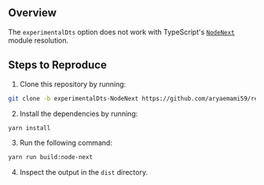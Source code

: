 ## Overview

The `experimentalDts` option does not work with TypeScript's [`NodeNext`](https://www.typescriptlang.org/docs/handbook/modules/reference.html#node16-nodenext-1) module resolution.

## Steps to Reproduce

1. Clone this repository by running:

```bash
git clone -b experimentalDts-NodeNext https://github.com/aryaemami59/repros
```

2. Install the dependencies by running:

```bash
yarn install
```

3. Run the following command:

```bash
yarn run build:node-next
```

4. Inspect the output in the `dist` directory.
